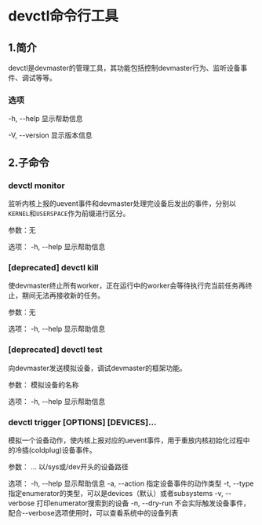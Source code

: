 # devctl命令行工具

## 1.简介

devctl是devmaster的管理工具，其功能包括控制devmaster行为、监听设备事件、调试等等。

### 选项

-h, --help
    显示帮助信息

-V, --version
    显示版本信息



## 2.子命令

### devctl monitor
监听内核上报的uevent事件和devmaster处理完设备后发出的事件，分别以`KERNEL`和`USERSPACE`作为前缀进行区分。

参数：无

选项：
    -h, --help  显示帮助信息

### [deprecated] devctl kill
使devmaster终止所有worker，正在运行中的worker会等待执行完当前任务再终止，期间无法再接收新的任务。

参数：无

选项：
    -h, --help  显示帮助信息

### [deprecated] devctl test <DEVNAME>
向devmaster发送模拟设备，调试devmaster的框架功能。

参数：
    <DEVNAME>   模拟设备的名称

选项：
    -h, --help  显示帮助信息

### devctl trigger [OPTIONS] [DEVICES]...
模拟一个设备动作，使内核上报对应的uevent事件，用于重放内核初始化过程中的冷插(coldplug)设备事件。

参数：
    <DEVICES>...    以/sys或/dev开头的设备路径

选项：
    -h, --help              显示帮助信息
    -a, --action <ACTION>   指定设备事件的动作类型
    -t, --type <TYPE>       指定enumerator的类型，可以是devices（默认）或者subsystems
    -v, --verbose           打印enumerator搜索到的设备
    -n, --dry-run           不会实际触发设备事件，配合--verbose选项使用时，可以查看系统中的设备列表
